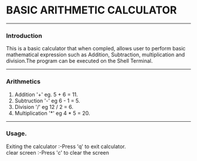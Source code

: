 # BASIC ARITHMETIC CALCULATOR
---
### Introduction
This is a basic calculator that when compled, allows user to perform basic mathematical
expression such as Addition, Subtraction, multiplication and division.The program can be 
executed on the Shell Terminal.

---
### Arithmetics 
1. Addition '+' eg. 5 + 6 = 11.<br>
1. Subtruction '-' eg 6 - 1 = 5.<br>
1. Division '/' eg 12 / 2 = 6.<br>
1. Multiplication '*' eg 4 * 5 = 20.

---
### Usage.
 Exiting the calculator :-Press 'q' to exit calculator.<br>
 clear screen :-Press 'c' to clear the screen


